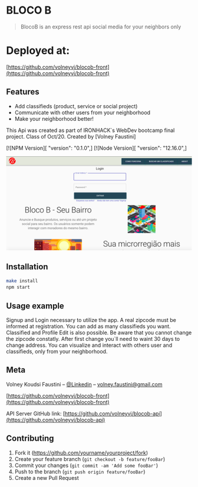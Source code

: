 # BLOCO B
> BlocoB is an express rest api social media for your neighbors only

# Deployed at: 
[https://github.com/volneyvj/blocob-front](https://github.com/volneyvj/blocob-front)

## Features

- Add classifieds (product, service or social project)
- Communicate with other users from your neighborhood
- Make your neighborhood better!

This Api was created as part of IRONHACK`s WebDev bootcamp final project. Class of Oct/20.
Created by [Volney Faustini]


[![NPM Version][ "version": "0.1.0",]
[![Node Version][ "version": "12.16.0",]


![](public/images/shot.png)

## Installation

```sh
make install
npm start
```

## Usage example

Signup and Login necessary to utilize the app. A real zipcode must be informed at registration.
You can add as many classifieds you want. Classified and Profile Edit is also possible. Be aware that you cannot change the zipcode constatly. After first change you`ll need to waint 30 days to change address. 
You can visualize and interact with others user and classifieds, only from your neighborhood. 

## Meta

Volney Koudsi Faustini – [@Linkedin](https://www.linkedin.com/in/volney-koudsi-faustini/) – volney.faustini@gmail.com

[https://github.com/volneyvj/blocob-front](https://github.com/volneyvj/blocob-front)

API Server GitHub link:
[https://github.com/volneyvj/blocob-api](https://github.com/volneyvj/blocob-api)

## Contributing

1. Fork it (<https://github.com/yourname/yourproject/fork>)
2. Create your feature branch (`git checkout -b feature/fooBar`)
3. Commit your changes (`git commit -am 'Add some fooBar'`)
4. Push to the branch (`git push origin feature/fooBar`)
5. Create a new Pull Request

<!-- Markdown link & img dfn's -->
[heroku]: https://blocob.herokuapp.com/